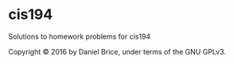 # cis194

Solutions to homework problems for cis194

Copyright © 2016 by Daniel Brice, under terms of the GNU GPLv3.
